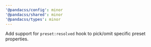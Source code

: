 ```yaml
---
'@pandacss/config': minor
'@pandacss/shared': minor
'@pandacss/types': minor
---
```


Add support for `preset:resolved` hook to pick/omit specific preset properties.
